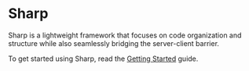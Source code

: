 # Sharp

Sharp is a lightweight framework that focuses on code organization and structure while also seamlessly bridging the server-client barrier.

To get started using Sharp, read the [Getting Started](#getting-started) guide.